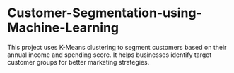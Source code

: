 # Customer-Segmentation-using-Machine-Learning
This project uses K-Means clustering to segment customers based on their annual income and spending score. It helps businesses identify target customer groups for better marketing strategies.
